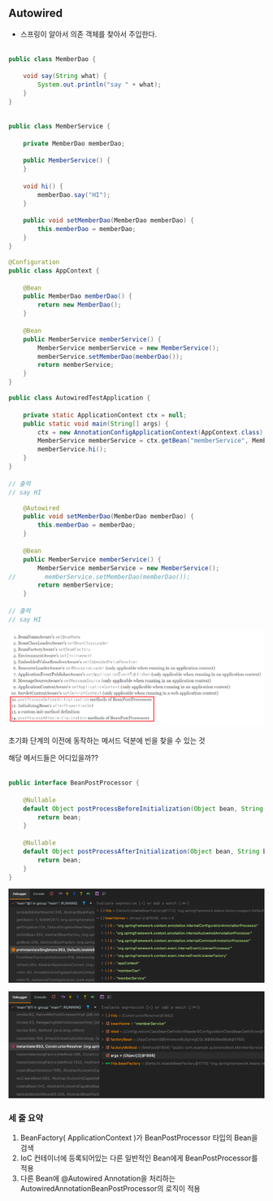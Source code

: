 ## Autowired 

- 스프링이 알아서 의존 객체를 찾아서 주입한다.

```java

public class MemberDao {

    void say(String what) {
        System.out.println("say " + what);
    }
}
```

```java

public class MemberService {

    private MemberDao memberDao;

    public MemberService() {
    }

    void hi() {
        memberDao.say("HI");
    }

    public void setMemberDao(MemberDao memberDao) {
        this.memberDao = memberDao;
    }
}

```

```java
@Configuration
public class AppContext {

    @Bean
    public MemberDao memberDao() {
        return new MemberDao();
    }

    @Bean
    public MemberService memberService() {
        MemberService memberService = new MemberService();
        memberService.setMemberDao(memberDao());
        return memberService;
    }
}

```

```java
public class AutowiredTestApplication {

    private static ApplicationContext ctx = null;
    public static void main(String[] args) {
        ctx = new AnnotationConfigApplicationContext(AppContext.class);
        MemberService memberService = ctx.getBean("memberService", MemberService.class);
        memberService.hi();
    }
}

// 출력
// say HI
```

```java
    @Autowired
    public void setMemberDao(MemberDao memberDao) {
        this.memberDao = memberDao;
    }
    
    @Bean
    public MemberService memberService() {
        MemberService memberService = new MemberService();
//        memberService.setMemberDao(memberDao());
        return memberService;
    }

// 출력
// say HI
```

![img.png](img.png)

초기화 단계의 이전에 동작하는 메서드 덕분에 빈을 찾을 수 있는 것

해당 메서드들은 어디있을까??

```java

public interface BeanPostProcessor {

	@Nullable
	default Object postProcessBeforeInitialization(Object bean, String beanName) throws BeansException {
		return bean;
	}

	@Nullable
	default Object postProcessAfterInitialization(Object bean, String beanName) throws BeansException {
		return bean;
	}
}

```

![img_1.png](img_1.png)

![img_2.png](img_2.png)


### 세 줄 요약
1. BeanFactory( ApplicationContext )가 BeanPostProcessor 타입의 Bean을 검색
2. IoC 컨테이너에 등록되어있는 다른 일반적인 Bean에게 BeanPostProcessor를 적용
3. 다른 Bean에 @Autowired Annotation을 처리하는 AutowiredAnnotationBeanPostProcessor의 로직이 적용
